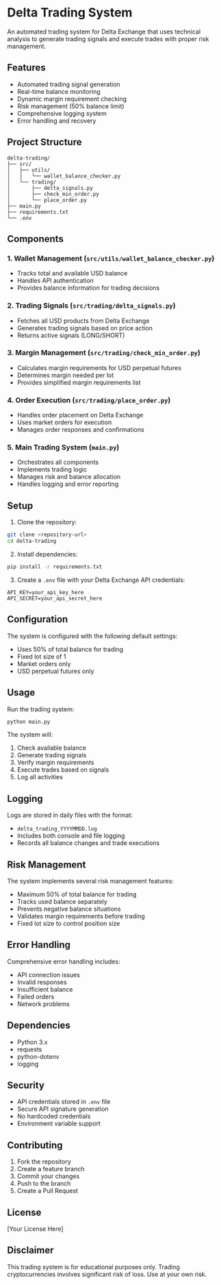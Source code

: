 # Delta Trading System

An automated trading system for Delta Exchange that uses technical analysis to generate trading signals and execute trades with proper risk management.

## Features

- Automated trading signal generation
- Real-time balance monitoring
- Dynamic margin requirement checking
- Risk management (50% balance limit)
- Comprehensive logging system
- Error handling and recovery

## Project Structure

```
delta-trading/
├── src/
│   ├── utils/
│   │   └── wallet_balance_checker.py
│   └── trading/
│       ├── delta_signals.py
│       ├── check_min_order.py
│       └── place_order.py
├── main.py
├── requirements.txt
└── .env
```

## Components

### 1. Wallet Management (`src/utils/wallet_balance_checker.py`)
- Tracks total and available USD balance
- Handles API authentication
- Provides balance information for trading decisions

### 2. Trading Signals (`src/trading/delta_signals.py`)
- Fetches all USD products from Delta Exchange
- Generates trading signals based on price action
- Returns active signals (LONG/SHORT)

### 3. Margin Management (`src/trading/check_min_order.py`)
- Calculates margin requirements for USD perpetual futures
- Determines margin needed per lot
- Provides simplified margin requirements list

### 4. Order Execution (`src/trading/place_order.py`)
- Handles order placement on Delta Exchange
- Uses market orders for execution
- Manages order responses and confirmations

### 5. Main Trading System (`main.py`)
- Orchestrates all components
- Implements trading logic
- Manages risk and balance allocation
- Handles logging and error reporting

## Setup

1. Clone the repository:
```bash
git clone <repository-url>
cd delta-trading
```

2. Install dependencies:
```bash
pip install -r requirements.txt
```

3. Create a `.env` file with your Delta Exchange API credentials:
```
API_KEY=your_api_key_here
API_SECRET=your_api_secret_here
```

## Configuration

The system is configured with the following default settings:
- Uses 50% of total balance for trading
- Fixed lot size of 1
- Market orders only
- USD perpetual futures only

## Usage

Run the trading system:
```bash
python main.py
```

The system will:
1. Check available balance
2. Generate trading signals
3. Verify margin requirements
4. Execute trades based on signals
5. Log all activities

## Logging

Logs are stored in daily files with the format:
- `delta_trading_YYYYMMDD.log`
- Includes both console and file logging
- Records all balance changes and trade executions

## Risk Management

The system implements several risk management features:
- Maximum 50% of total balance for trading
- Tracks used balance separately
- Prevents negative balance situations
- Validates margin requirements before trading
- Fixed lot size to control position size

## Error Handling

Comprehensive error handling includes:
- API connection issues
- Invalid responses
- Insufficient balance
- Failed orders
- Network problems

## Dependencies

- Python 3.x
- requests
- python-dotenv
- logging

## Security

- API credentials stored in `.env` file
- Secure API signature generation
- No hardcoded credentials
- Environment variable support

## Contributing

1. Fork the repository
2. Create a feature branch
3. Commit your changes
4. Push to the branch
5. Create a Pull Request

## License

[Your License Here]

## Disclaimer

This trading system is for educational purposes only. Trading cryptocurrencies involves significant risk of loss. Use at your own risk. 